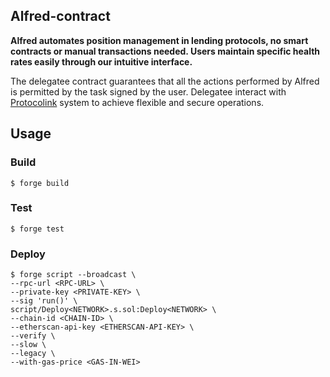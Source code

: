 ## Alfred-contract

**Alfred automates position management in lending protocols, no smart contracts or manual transactions needed. Users maintain specific health rates easily through our intuitive interface.**

The delegatee contract guarantees that all the actions performed by Alfred is permitted by the task signed by the user. Delegatee interact with [Protocolink](https://protocolink.com/) system to achieve flexible and secure operations.

## Usage

### Build

```shell
$ forge build
```

### Test

```shell
$ forge test
```

### Deploy

```shell
$ forge script --broadcast \
--rpc-url <RPC-URL> \
--private-key <PRIVATE-KEY> \
--sig 'run()' \
script/Deploy<NETWORK>.s.sol:Deploy<NETWORK> \
--chain-id <CHAIN-ID> \
--etherscan-api-key <ETHERSCAN-API-KEY> \
--verify \
--slow \
--legacy \
--with-gas-price <GAS-IN-WEI>
```